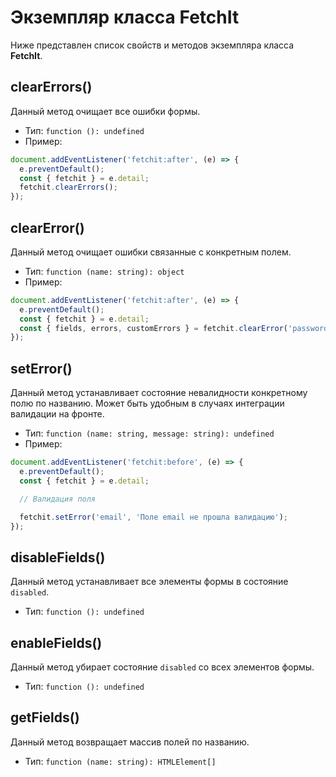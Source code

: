 # Экземпляр класса FetchIt

Ниже представлен список свойств и методов экземпляра класса **FetchIt**.

## clearErrors()

Данный метод очищает все ошибки формы.

- Тип: `function (): undefined`
- Пример:

```js
document.addEventListener('fetchit:after', (e) => {
  e.preventDefault();
  const { fetchit } = e.detail;
  fetchit.clearErrors();
});
```

## clearError()

Данный метод очищает ошибки связанные с конкретным полем.

- Тип: `function (name: string): object`
- Пример:

```js
document.addEventListener('fetchit:after', (e) => {
  e.preventDefault();
  const { fetchit } = e.detail;
  const { fields, errors, customErrors } = fetchit.clearError('password');
});
```

## setError()

Данный метод устанавливает состояние невалидности конкретному полю по названию. Может быть удобным в случаях интеграции валидации на фронте.

- Тип: `function (name: string, message: string): undefined`
- Пример:

```js
document.addEventListener('fetchit:before', (e) => {
  e.preventDefault();
  const { fetchit } = e.detail;

  // Валидация поля

  fetchit.setError('email', 'Поле email не прошла валидацию');
});
```

<!--@include: ../../parts/validation.warning.md-->

## disableFields()

Данный метод устанавливает все элементы формы в состояние `disabled`.

- Тип: `function (): undefined`

## enableFields()

Данный метод убирает состояние `disabled` со всех элементов формы.

- Тип: `function (): undefined`

## getFields()

Данный метод возвращает массив полей по названию.

- Тип: `function (name: string): HTMLElement[]`

<!-- ## getErrors()

Данный метод возвращает массив элементов-обёртков ошибок по названию поля.

- Тип: `function (name: string): HTMLElement[]`

## getCustomErrors()

Данный метод возвращает массив элементов у которых есть `data-custom="*"` по названию поля.

- Тип: `function (name: string): HTMLElement[]` -->
